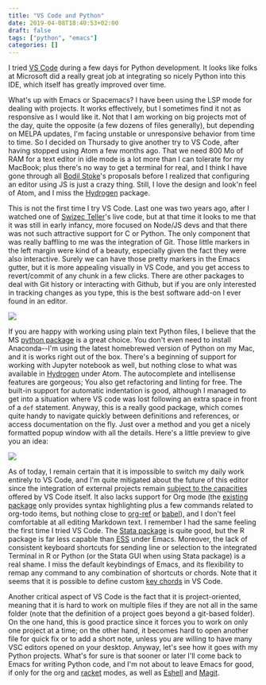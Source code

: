 ```yaml
---
title: "VS Code and Python"
date: 2019-04-08T18:40:53+02:00
draft: false
tags: ["python", "emacs"]
categories: []
---
```

I tried [VS Code](https://code.visualstudio.com) during a few days for Python development. It looks like folks at Microsoft did a really great job at integrating so nicely Python into this IDE, which itself has greatly improved over time.

<!--more-->

What's up with Emacs or Spacemacs? I have been using the LSP mode for dealing with projects. It works effectively, but I sometimes find it not as responsive as I would like it. Not that I am working on big projects mot of the day, quite the opposite (a few dozens of files generally), but depending on MELPA updates, I'm facing unstable or unresponsive behavior from time to time. So I decided on Thursady to give another try to VS Code, after having stopped using Atom a few months ago. That we need 800 Mo of RAM for a text editor in idle mode is a lot more than I can tolerate for my MacBook; plus there's no way to get a terminal for real, and I think I have gone through all [Bodil Stoke](https://github.com/bodil/ohai-atom)'s proposals before I realized that configuring an editor using JS is just a crazy thing. Still, I love the design and look'n feel of Atom, and I miss the [Hydrogen](https://atom.io/packages/hydrogen) package. 

This is not the first time I try VS Code. Last one was two years ago, after I watched one of [Swizec Teller](https://swizec.com/blog/vscode-better-editor-emacs/swizec/7921)'s live code, but at that time it looks to me that it was still in early infancy, more focused on Node/JS devs and that there was not such attractive support for C or Python. The only component that was really baffling to me was the integration of Git. Those little markers in the left margin were kind of a beauty, especially given the fact they were also interactive. Surely we can have those pretty markers in the Emacs gutter, but it is more appealing visually in VS Code, and you get access to revert/commit of any chunk in a few clicks. There are other packages to deal with Git history or interacting with Github, but if you are only interested in tracking changes as you type, this is the best software add-on I ever found in an editor.

![](/img/2019-04-08-18-57-43.png)

If you are happy with working using plain text Python files, I believe that the MS [python package](https://marketplace.visualstudio.com/itemdetails?itemName=ms-python.python) is a great choice. You don't even need to install Anaconda--I'm using the latest homebrewed version of Python on my Mac, and it is works right out of the box. There's a beginning of support for working with Jupyter notebook as well, but nothing close to what was available in [Hydrogen](https://atom.io/packages/hydrogen) under Atom. The autocomplete and intellisense features are gorgeous; You also get refactoring and linting for free. The built-in support for automatic indentation is good, although I managed to get into a situation where VS code was lost following an extra space in front of a `def` statement. Anyway, this is a really good package, which comes quite handy to navigate quickly between definitions and references, or access documentation on the fly. Just over a method and you get a nicely formatted popup window with all the details. Here's a little preview to give you an idea:

![](/img/2019-04-08-19-03-24.png)

As of today, I remain certain that it is impossible to switch my daily work entirely to VS Code, and I'm quite mitigated about the future of this editor since the integration of external projects remain [subject to the capacities](https://code.visualstudio.com/api/extension-capabilities/overview#no-dom-access) offered by VS Code itself. It also lacks support for Org mode (the [existing package](https://vscode-org-mode.github.io/vscode-org-mode/) only provides syntax highlighting plus a few commands related to org-todo items, but nothing close to [org-ref](https://github.com/jkitchin/org-ref) or [babel](https://orgmode.org/worg/org-contrib/babel/)), and I don't feel comfortable at all editing Markdown text. I remember I had the same feeling the first time I tried VS Code. The [Stata package](https://marketplace.visualstudio.com/items?itemName=kylebarron.stata-enhanced) is quite good, but the R package is far less capable than [ESS](https://ess.r-project.org) under Emacs. Moreover, the lack of consistent keyboard shortcuts for sending line or selection to the integrated Terminal in R or Python (or the Stata GUI when using Stata package) is a real shame. I miss the default keybindings of Emacs, and its flexibility to remap any command to any combination of shortcuts or chords. Note that it seems that it is possible to define custom [key chords](https://www.emacswiki.org/emacs/KeyChord) in VS Code. 

Another critical aspect of VS Code is the fact that it is project-oriented, meaning that it is hard to work on multiple files if they are not all in the same folder (note that the definition of a project goes beyond a git-based folder). On the one hand, this is good practice since it forces you to work on only one project at a time; on the other hand, it becomes hard to open another file for quick fix or to add a short note, unless you are willing to have many VSC editors opened on your desktop. Anyway, let's see how it goes with my Python projects. What's for sure is that sooner or later I'll come back to Emacs for writing Python code, and I'm not about to leave Emacs for good, if only for the org and [racket](https://github.com/greghendershott/racket-mode) modes, as well as [Eshell](https://masteringemacs.org/article/complete-guide-mastering-eshell) and [Magit](https://magit.vc).
